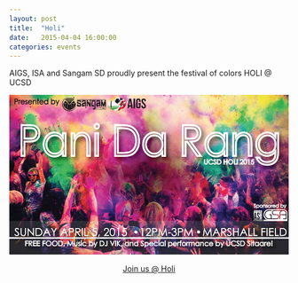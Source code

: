 ```yaml
---
layout: post
title:  "Holi"
date:   2015-04-04 16:00:00
categories: events
---
```


<p class="big">
AIGS, ISA and Sangam SD proudly present the festival of colors HOLI @ UCSD
</p>

![holi](/assets/img/events/holi/holi-flyer.png)

<div class="btn-wrapper" align="center">
<a class="typeform-share button btn btn-primary btn-sm" 
   href="https://www.facebook.com/events/1421759854785724/" 
   data-mode="1" 
   target="_blank">
   Join us @ Holi
</a>
</div>